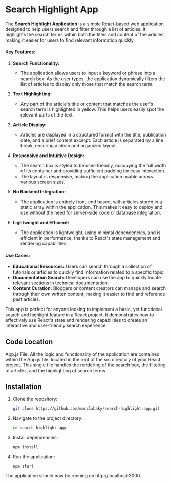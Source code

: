 # Search Highlight App

The **Search Highlight Application** is a simple React-based web application designed to help users search and filter through a list of articles. It highlights the search terms within both the titles and content of the articles, making it easier for users to find relevant information quickly.

#### Key Features:

1. **Search Functionality:**
   - The application allows users to input a keyword or phrase into a search box. As the user types, the application dynamically filters the list of articles to display only those that match the search term.

2. **Text Highlighting:**
   - Any part of the article's title or content that matches the user's search term is highlighted in yellow. This helps users easily spot the relevant parts of the text.

3. **Article Display:**
   - Articles are displayed in a structured format with the title, publication date, and a brief content excerpt. Each article is separated by a line break, ensuring a clean and organized layout.

4. **Responsive and Intuitive Design:**
   - The search box is styled to be user-friendly, occupying the full width of its container and providing sufficient padding for easy interaction.
   - The layout is responsive, making the application usable across various screen sizes.

5. **No Backend Integration:**
   - The application is entirely front-end based, with articles stored in a static array within the application. This makes it easy to deploy and use without the need for server-side code or database integration.

6. **Lightweight and Efficient:**
   - The application is lightweight, using minimal dependencies, and is efficient in performance, thanks to React's state management and rendering capabilities.

#### Use Cases:

- **Educational Resources:** Users can search through a collection of tutorials or articles to quickly find information related to a specific topic.
- **Documentation Search:** Developers can use the app to quickly locate relevant sections in technical documentation.
- **Content Curation:** Bloggers or content creators can manage and search through their own written content, making it easier to find and reference past articles.

This app is perfect for anyone looking to implement a basic, yet functional search and highlight feature in a React project. It demonstrates how to effectively use React's state and rendering capabilities to create an interactive and user-friendly search experience.

## Code Location
App.js File:
All the logic and functionality of the application are contained within the App.js file, located in the root of the src directory of your React project. This single file handles the rendering of the search box, the filtering of articles, and the highlighting of search terms. 

## Installation

1. Clone the repository:
   ```bash
   git clone https://github.com/marclabaky/search-highlight-app.git
   
2. Navigate to the project directory:
   ```bash
   cd search-highlight-app
3. Install dependencies:
   ```bash
   npm install
4. Run the application:
   ```bash
   npm start
The application should now be running on http://localhost:3000.

